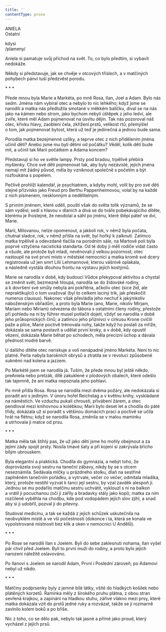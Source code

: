 ```yaml
---
title: ''
contentType: prose
---
```


ANIELA  
Ostatní

kdysi  
/plameny/

  

Aniela si pamatuje svůj příchod na svět. To, co bylo předtím, si vybavit nedokáže.

Někdy si představuje, jak se chvěje v otcových tříslech, a v matčiných pohybech pánví tuší předzvěst porodu.

\* \* \*

  

Přede mnou byla Marie a Markéta, po mně Rosa, Ilan, Joel a Adam. Bylo nás sedm. Jména nám vybíral otec a nebylo to nic lehkého; když jsme se narodili a matka nás předložila smotané v měkkém balíčku, díval se na nás jako na kámen nebo strom, jako bychom nebyli úštěpek z jeho ledví, ale zvíře, které měl Adam pojmenovat na úsvitu dějin. Tak nás pozoroval náš otec, křivku hlavy, zaoblení čela, zkřížení prstů, velikost rtů; přemýšlel o tom, jak pojmenovat bytost, která už teď je jedinečná a jednou bude sama.

Porodila matka bezejmenné uzlíky, a teprve otec z nich přidělením jména učinil děti? Anebo jsme mu byli dětmi od počátku? Věděl, kolik dětí bude mít, a učinil tak Marii počátkem a Adama koncem?

Představuji si ho ve světle lampy. Prsty pod bradou, trpělivě přebírá myšlenky. Chce své děti pojmenovat tak, aby byly nezávislé, jejich jména nemají mít žádný původ, měla by vzniknout společně s početím a být rozfoukána s popelem.

Pečlivě prohlíží kalendář, je psychiatrem, a kdyby mohl, volil by pro své děti stejné přízvisko jako Freud pro Berthu Pappenheimovou, volal by na každé z nich písmenem, nesklonným a nedělitelným.

S prvním jménem, které udělí, pouští však do světa tolik významů, že se sám vyděsí; sedí s hlavou v dlaních a dívá se do tváře pobekávajícího dítěte, kterému je lhostejné, že neodolal a sáhl po jménu, které štěpí páteř ve dví, Marie.

Marii, Milovanou, nelze opomenout, a jakkoli rok, v němž byla počata, chutnal sladce, rok, v němž přišla na svět, byl hořký k za­lknu­tí. Zatímco matka trpělivě a odevzdaně tlačila na porodním sále, na Martově poli byla poprvé vztyčena nacistická standarta. Od té doby ji měli rodiče vídat často a všude, ale protože byli mladí, nevěnovali jí velkou pozornost; otec nastoupil na své první místo v městské nemocnici a matka kromě své dcery registrovala už jen smrt Lilii Lehmannové, kterou vášnivě oplakala, a následně vystála dlouhou frontu na výstavu jejích kostýmů.

Marie se narodila v době, kdy budoucí Vůdce překypoval aktivitou a chystal se změnit svět; bezmezně hloupá, narodila se do židovské rodiny, a k dovršení své smůly nebyla ani pokřtěna, ačkoliv otec (sice žid, ale nepraktikující) o tom uvažoval (byl to celkem laciný trik, jak přeskočit numerus clausus). Nakonec však převládla jeho nechuť k jakýmkoliv náboženským obřadům, a proto byla Marie (ano, Marie, nikoliv Mirjam, Mariam nebo Miriam) odvezena do tábora s ostatními členy rodiny, přestože při pohledu na ni by führer musel potlačit dojetí, vždyť se narodila v době jeho průkopnických činů; a zatímco jeho příznivci v cirkusu Krone cvičili paže a plíce, Marie poctivě trénovala nohy, takže když ho poslali za mříže, dokázala se sama postavit a udělat první kroky, a v době, kdy opustil vězení, dokázala Marie běhat po schodech, měla precizní úchop a dávala přednost modré barvě.

U dalšího dítěte otec neriskuje a volí nenápadné jméno Markéta. Není to nic platné. Perla nabyla barokních obrysů a ztratila se v revoluci způsobené sukněmi nad kolena a jazzem.

Po Markétě jsem se narodila já. Tuším, že přede mnou byl ještě někdo, preAniela nebo preIzák, dítě zakuklené v plodových obalech, které odešlo tak tajemně, že ani matka nepoznala jeho pohlaví.

Po mně přišla Rosa. Rosa se narodila mezi dvěma požáry, ale nedokázala si poradit ani s jediným. V únoru hořel Reichstag a v květnu knihy, vyskládané na náměstích. Ve vzduchu pukali chrousti, přivábení žárem, a otec pendloval mezi knihovnou a kolébkou; Marii bylo deset let a chodila do páté třídy, dokázala už si poradit s většinou domácích prací a poctivě se učila hrát na flétnu; když se narodila Rosa, změnila se v malou maminku a utrhovala ji matce od prsu.

\* \* \*

  

Matka měla tak štíhlý pas, že už jako děti jsme ho mohly obejmout a za jejími zády spojit prsty. Nosila tmavé šaty a při kojení si zakrývala břicho bílým ubrouskem.

Byla elegantní a praktická. Chodila do gymnázia, a nebýt toho, že doprovázela svoji sestru na taneční zábavy, nikdy by se s otcem neseznámila. Sedávala mlčky u prázdného stolku, dlaň na sestřině zaplněném tanečním pořádku, a vytrvale, večer co večer, odmítala mladíka, který, protože nestihl vyzvat k tanci její sestru, by vzal zavděk alespoň jí. Jednou se mu podařilo matčinu sestru uchvátit, vyklouzl s ní na balkon a vrátil ji pocuchanou (oči jí zářily a bradavky stály jako kopí); matka za ním rozčileně vyběhla na chodbu, kde pod vodopádem jejích slov zjihl, a snad aby si ji udobřil, pozval ji do pitevny.

Studoval medicínu, a tak se každá z jejich schůzek uskutečnila na neobvyklém místě a ve vší počestnosti (dokonce i ta, která se konala ve vypolstrované místnosti bez klik a oken v nemocnici U Andělů).

\* \* \*

  

Po Rose se narodili Ilan s Joelem. Byli do sebe zaklesnuti nohama, Ilan vyšel pár chvil před Joelem. Byli to první muži do rodiny, a proto bylo jejich narození náležitě oslavováno.

Po Ilanovi s Joelem se narodil Adam, První i Poslední zároveň; po Adamovi nebyl už nikdo.

\* \* \*

  

Matčiny podprsenky byly z jemné bílé látky, všité do hladkých košilek nebo plátěných korzetů. Ramínka měly z širokého pruhu plátna, z obou stran sevřená krajkou, a zapínání na hladkou stuhu, zářivé vlákno mezi prsy, které matka dokázala vzít do prstů jedné ruky a rozvázat, takže se jí rozmarně zavlnilo kolem boků a po břiše.

Nic z toho, co se dělo pak, nebylo tak jasné a přímé jako proud, který vycházel z jejích prsů.
